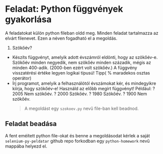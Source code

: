 # Feladat: Python függvények gyakorlása

A feladatokat külön python fileban oldd meg. Minden feladat tartalmazza az elvárt filenevet. Ezen a néven fogadható el a megoldás.

1) Szökőév?
* Készíts függvényt, amelyik adott évszámról eldönti, hogy az szökőév-e. Szökőév minden negyedik, nem szökőév minden századik, mégis az minden 400-adik. (2000-ben ezért volt szökőév.) A függvény visszatérési értéke legyen logikai típusú!
Tipp( % maradekos osztas operátor)
* Írj programot, amelyik a felhasználótól évszámokat kér, és mindegyikre kiírja, hogy szökőév-e! Használd az előbb megírt függvényt! Például:
? 2005
Nem szökőév.
? 2000
Szökőév.
? 1980
Szökőév.
? 1900
Nem szökőév.
    > A megoldást egy `szokoev.py` nevű file-ban kell beadnod.
    
## Feladat beadása
A fent eméített python file-okat és benne a megoldásodat kérlek a saját `selenium-py-peldatar` github repo forkodban egy `python-homework` nevű mappába helyezd el.